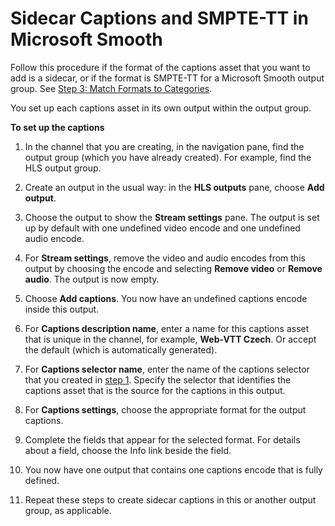 # Sidecar Captions and SMPTE\-TT in Microsoft Smooth<a name="output-sidecar-and-smptett-mss"></a>

Follow this procedure if the format of the captions asset that you want to add is a sidecar, or if the format is SMPTE\-TT for a Microsoft Smooth output group\. See [ Step 3: Match Formats to Categories](categories-captions.md)\.

You set up each captions asset in its own output within the output group\.

**To set up the captions**

1. In the channel that you are creating, in the navigation pane, find the output group \(which you have already created\)\. For example, find the HLS output group\.

1. Create an output in the usual way: in the **HLS outputs** pane, choose **Add output**\. 

1. Choose the output to show the **Stream settings** pane\. The output is set up by default with one undefined video encode and one undefined audio encode\.

1. For **Stream settings**, remove the video and audio encodes from this output by choosing the encode and selecting **Remove video** or **Remove audio**\. The output is now empty\.

1. Choose **Add captions**\. You now have an undefined captions encode inside this output\.

1. For **Captions description name**, enter a name for this captions asset that is unique in the channel, for example, **Web\-VTT Czech**\. Or accept the default \(which is automatically generated\)\. 

1. For **Captions selector name**, enter the name of the captions selector that you created in [step 1](identify-captions-in-the-input.md)\. Specify the selector that identifies the captions asset that is the source for the captions in this output\.

1. For **Captions settings**, choose the appropriate format for the output captions\.

1. Complete the fields that appear for the selected format\. For details about a field, choose the Info link beside the field\. 

1. You now have one output that contains one captions encode that is fully defined\.

1. Repeat these steps to create sidecar captions in this or another output group, as applicable\.